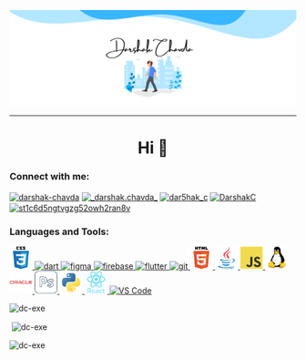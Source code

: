 <!-- <h1 align="center">Hi 👋, I'm Darshak</h1>
<h3 align="center">ICT Junior at Ahmedabad University. Keen Interest in User Interface Design. Flutter Enthusiast</h3>

- 🔭 I’m currently working on [Health and Doctor Appointment](https://github.com/dc-exe/Health_and_Doctor_Appointment)

- 🌱 I’m currently learning **Flutter, ReactJS**

- 💬 Ask me about **Flutter**

- 📫 How to reach me **[Darshak Chavda](mailto:darshakchavda2000@gmail.com)** -->

![poster](./Assets/git-poster.png)

---

<h1 align="center">Hi 👋</h1>

<h3 align="left">Connect with me:</h3>
<p align="left">
<a href="https://linkedin.com/in/darshak-chavda" target="blank"><img align="center" src="https://cdn.jsdelivr.net/npm/simple-icons@3.0.1/icons/linkedin.svg" alt="darshak-chavda" height="30" width="40" /></a>
<a href="https://instagram.com/_darshak.chavda_" target="blank"><img align="center" src="https://cdn.jsdelivr.net/npm/simple-icons@3.0.1/icons/instagram.svg" alt="_darshak.chavda_" height="30" width="40" /></a>
<a href="https://www.hackerrank.com/dar5hak_c" target="blank"><img align="center" src="https://cdn.jsdelivr.net/npm/simple-icons@3.0.1/icons/hackerrank.svg" alt="dar5hak_c" height="30" width="40" /></a>
<a href="https://www.reddit.com/user/DarshakC" target="blank"><img align="center" src="https://cdn.jsdelivr.net/npm/simple-icons@3.0.1/icons/reddit.svg" alt="DarshakC" height="30" width="40" /></a>
<a href="https://open.spotify.com/user/st1c6d5ngtvgzg52owh2ran8v" target="blank"><img align="center" src="https://cdn.jsdelivr.net/npm/simple-icons@3.0.1/icons/spotify.svg" alt="st1c6d5ngtvgzg52owh2ran8v"" height="30" width="40" /></a>

</p>

<h3 align="left">Languages and Tools:</h3>
<a href="https://www.w3schools.com/css/" target="_blank"> <img src="https://raw.githubusercontent.com/devicons/devicon/master/icons/css3/css3-original-wordmark.svg" alt="css3" width="40" height="40"/> </a> <a href="https://dart.dev" target="_blank"> <img src="https://www.vectorlogo.zone/logos/dartlang/dartlang-icon.svg" alt="dart" width="40" height="40"/> </a> <a href="https://www.figma.com/" target="_blank"> <img src="https://www.vectorlogo.zone/logos/figma/figma-icon.svg" alt="figma" width="40" height="40"/> </a> <a href="https://firebase.google.com/" target="_blank"> <img src="https://www.vectorlogo.zone/logos/firebase/firebase-icon.svg" alt="firebase" width="40" height="40"/> </a> <a href="https://flutter.dev" target="_blank"> <img src="https://www.vectorlogo.zone/logos/flutterio/flutterio-icon.svg" alt="flutter" width="40" height="40"/> </a> <a href="https://git-scm.com/" target="_blank"> <img src="https://www.vectorlogo.zone/logos/git-scm/git-scm-icon.svg" alt="git" width="40" height="40"/> </a> <a href="https://www.w3.org/html/" target="_blank"> <img src="https://raw.githubusercontent.com/devicons/devicon/master/icons/html5/html5-original-wordmark.svg" alt="html5" width="40" height="40"/> </a> <a href="https://www.java.com" target="_blank"> <img src="https://raw.githubusercontent.com/devicons/devicon/master/icons/java/java-original.svg" alt="java" width="40" height="40"/> </a> <a href="https://developer.mozilla.org/en-US/docs/Web/JavaScript" target="_blank"> <img src="https://raw.githubusercontent.com/devicons/devicon/master/icons/javascript/javascript-original.svg" alt="javascript" width="40" height="40"/> </a> <a href="https://www.linux.org/" target="_blank"> <img src="https://raw.githubusercontent.com/devicons/devicon/master/icons/linux/linux-original.svg" alt="linux" width="40" height="40"/> </a> <a href="https://www.oracle.com/" target="_blank"> <img src="https://raw.githubusercontent.com/devicons/devicon/master/icons/oracle/oracle-original.svg" alt="oracle" width="40" height="40"/> </a> <a href="https://www.photoshop.com/en" target="_blank"> <img src="https://raw.githubusercontent.com/devicons/devicon/master/icons/photoshop/photoshop-line.svg" alt="photoshop" width="40" height="40"/> </a> <a href="https://www.python.org" target="_blank"> <img src="https://raw.githubusercontent.com/devicons/devicon/master/icons/python/python-original.svg" alt="python" width="40" height="40"/> </a> <a href="https://reactjs.org/" target="_blank"> <img src="https://raw.githubusercontent.com/devicons/devicon/master/icons/react/react-original-wordmark.svg" alt="react" width="40" height="40"/> </a> 
<a href="https://code.visualstudio.com/" target="_blank"> <img src="https://upload.wikimedia.org/wikipedia/commons/9/9a/Visual_Studio_Code_1.35_icon.svg" alt="VS Code" width="40" height="40"/> </a>
</p>

<p><img align="left" src="https://github-readme-stats.vercel.app/api/top-langs?username=dc-exe&show_icons=true&locale=en&layout=compact" alt="dc-exe" /></p>
<br/>
<p>&nbsp;<img align="center" src="https://github-readme-stats.vercel.app/api?username=dc-exe&show_icons=true&locale=en" alt="dc-exe" /></p>

<p><img align="center" src="https://github-readme-streak-stats.herokuapp.com/?user=dc-exe&" alt="dc-exe" /></p>
